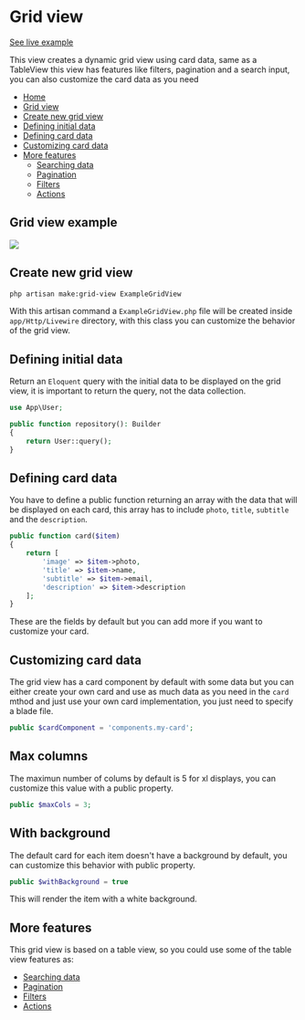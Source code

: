 # Grid view

[See live example](http://laravel-views.herokuapp.com/grid-view)

This view creates a dynamic grid view using card data, same as a TableView this view has features like filters, pagination and a search input, you can also customize the card data as you need

- [Home](../README.md)
- [Grid view](#grid-view)
- [Create new grid view](#create-new-grid-view)
- [Defining initial data](#defining-initial-data)
- [Defining card data](#defining-card-data)
- [Customizing card data](#customizing-card-data)
- [More features](#more-features)
  - [Searching data](./table-view#searching-data)
  - [Pagination](./table-view#pagination)
  - [Filters](./table-view#filters)
  - [Actions](./table-view#actions)

## Grid view example

![](./grid.png)

## Create new grid view

```bash
php artisan make:grid-view ExampleGridView
```

With this artisan command a `ExampleGridView.php` file will be created inside `app/Http/Livewire` directory, with this class you can customize the behavior of the grid view.

## Defining initial data

Return an `Eloquent` query with the initial data to be displayed on the grid view, it is important to return the query, not the data collection.

```php
use App\User;

public function repository(): Builder
{
    return User::query();
}
```

## Defining card data

You have to define a public function returning an array with the data that will be displayed on each card, this array has to include `photo`, `title`, `subtitle` and the `description`.

```php
public function card($item)
{
    return [
        'image' => $item->photo,
        'title' => $item->name,
        'subtitle' => $item->email,
        'description' => $item->description
    ];
}
```

These are the fields by default but you can add more if you want to customize your card.

## Customizing card data

The grid view has a card component by default with some data but you can either create your own card and use as much data as you need in the `card` mthod and just use your own card implementation, you just need to specify a blade file.

```php
public $cardComponent = 'components.my-card';
```

## Max columns

The maximun number of colums by default is 5 for xl displays, you can customize this value with a public property.

```php
public $maxCols = 3;
```

## With background
The default card for each item doesn't have a background by default, you can customize this behavior with public property.

```php
public $withBackground = true
```

This will render the item with a white background.

## More features
This grid view is based on a table view, so you could use some of the table view features as:

- [Searching data](./table-view#searching-data)
- [Pagination](./table-view#pagination)
- [Filters](./table-view#filters)
- [Actions](./table-view#actions)
